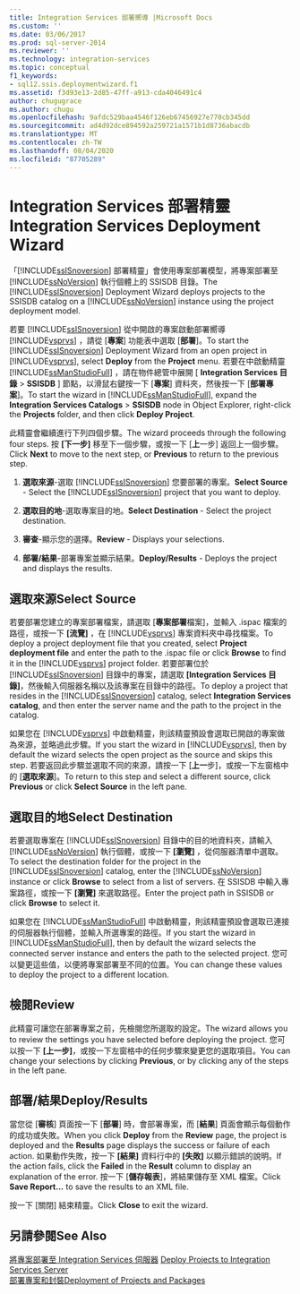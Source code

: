 ```yaml
---
title: Integration Services 部署嚮導 |Microsoft Docs
ms.custom: ''
ms.date: 03/06/2017
ms.prod: sql-server-2014
ms.reviewer: ''
ms.technology: integration-services
ms.topic: conceptual
f1_keywords:
- sql12.ssis.deploymentwizard.f1
ms.assetid: f3d93e13-2d85-47ff-a913-cda4046491c4
author: chugugrace
ms.author: chugu
ms.openlocfilehash: 9afdc529baa4546f126eb67456927e770cb345dd
ms.sourcegitcommit: ad4d92dce894592a259721a1571b1d8736abacdb
ms.translationtype: MT
ms.contentlocale: zh-TW
ms.lasthandoff: 08/04/2020
ms.locfileid: "87705289"
---
```

# <a name="integration-services-deployment-wizard"></a><span data-ttu-id="c685b-102">Integration Services 部署精靈</span><span class="sxs-lookup"><span data-stu-id="c685b-102">Integration Services Deployment Wizard</span></span>
  <span data-ttu-id="c685b-103">「[!INCLUDE[ssISnoversion](../includes/ssisnoversion-md.md)] 部署精靈」會使用專案部署模型，將專案部署至 [!INCLUDE[ssNoVersion](../includes/ssnoversion-md.md)] 執行個體上的 SSISDB 目錄。</span><span class="sxs-lookup"><span data-stu-id="c685b-103">The [!INCLUDE[ssISnoversion](../includes/ssisnoversion-md.md)] Deployment Wizard deploys projects to the SSISDB catalog on a [!INCLUDE[ssNoVersion](../includes/ssnoversion-md.md)] instance using the project deployment model.</span></span>  
  
 <span data-ttu-id="c685b-104">若要 [!INCLUDE[ssISnoversion](../includes/ssisnoversion-md.md)] 從中開啟的專案啟動部署嚮導 [!INCLUDE[vsprvs](../includes/vsprvs-md.md)] ，請從 [**專案**] 功能表中選取 [**部署**]。</span><span class="sxs-lookup"><span data-stu-id="c685b-104">To start the [!INCLUDE[ssISnoversion](../includes/ssisnoversion-md.md)] Deployment Wizard from an open project in [!INCLUDE[vsprvs](../includes/vsprvs-md.md)], select **Deploy** from the **Project** menu.</span></span> <span data-ttu-id="c685b-105">若要在中啟動精靈 [!INCLUDE[ssManStudioFull](../includes/ssmanstudiofull-md.md)] ，請在物件總管中展開 [ **Integration Services 目錄**  >  **SSISDB** ] 節點，以滑鼠右鍵按一下 [**專案**] 資料夾，然後按一下 [**部署專案**]。</span><span class="sxs-lookup"><span data-stu-id="c685b-105">To start the wizard in [!INCLUDE[ssManStudioFull](../includes/ssmanstudiofull-md.md)], expand the **Integration Services Catalogs** > **SSISDB** node in Object Explorer, right-click the **Projects** folder, and then click **Deploy Project**.</span></span>  
  
 <span data-ttu-id="c685b-106">此精靈會繼續進行下列四個步驟。</span><span class="sxs-lookup"><span data-stu-id="c685b-106">The wizard proceeds through the following four steps.</span></span> <span data-ttu-id="c685b-107">按 **[下一步]** 移至下一個步驟，或按一下 [**上**一步] 返回上一個步驟。</span><span class="sxs-lookup"><span data-stu-id="c685b-107">Click **Next** to move to the next step, or **Previous** to return to the previous step.</span></span>  
  
1.  <span data-ttu-id="c685b-108">**選取來源**-選取 [!INCLUDE[ssISnoversion](../includes/ssisnoversion-md.md)] 您要部署的專案。</span><span class="sxs-lookup"><span data-stu-id="c685b-108">**Select Source** - Select the [!INCLUDE[ssISnoversion](../includes/ssisnoversion-md.md)] project that you want to deploy.</span></span>  
  
2.  <span data-ttu-id="c685b-109">**選取目的地**-選取專案目的地。</span><span class="sxs-lookup"><span data-stu-id="c685b-109">**Select Destination** - Select the project destination.</span></span>  
  
3.  <span data-ttu-id="c685b-110">**審查**-顯示您的選擇。</span><span class="sxs-lookup"><span data-stu-id="c685b-110">**Review** - Displays your selections.</span></span>  
  
4.  <span data-ttu-id="c685b-111">**部署/結果**-部署專案並顯示結果。</span><span class="sxs-lookup"><span data-stu-id="c685b-111">**Deploy/Results** - Deploys the project and displays the results.</span></span>  
  
## <a name="select-source"></a><span data-ttu-id="c685b-112">選取來源</span><span class="sxs-lookup"><span data-stu-id="c685b-112">Select Source</span></span>  
 <span data-ttu-id="c685b-113">若要部署您建立的專案部署檔案，請選取 [**專案部署**檔案]，並輸入 .ispac 檔案的路徑，或按一下 **[流覽]** ，在 [!INCLUDE[vsprvs](../includes/vsprvs-md.md)] 專案資料夾中尋找檔案。</span><span class="sxs-lookup"><span data-stu-id="c685b-113">To deploy a project deployment file that you created, select **Project deployment file** and enter the path to the .ispac file or click **Browse** to find it in the [!INCLUDE[vsprvs](../includes/vsprvs-md.md)] project folder.</span></span> <span data-ttu-id="c685b-114">若要部署位於 [!INCLUDE[ssISnoversion](../includes/ssisnoversion-md.md)] 目錄中的專案，請選取 **[Integration Services 目錄]**，然後輸入伺服器名稱以及該專案在目錄中的路徑。</span><span class="sxs-lookup"><span data-stu-id="c685b-114">To deploy a project that resides in the [!INCLUDE[ssISnoversion](../includes/ssisnoversion-md.md)] catalog, select **Integration Services catalog**, and then enter the server name and the path to the project in the catalog.</span></span>  
  
 <span data-ttu-id="c685b-115">如果您在 [!INCLUDE[vsprvs](../includes/vsprvs-md.md)] 中啟動精靈，則該精靈預設會選取已開啟的專案做為來源，並略過此步驟。</span><span class="sxs-lookup"><span data-stu-id="c685b-115">If you start the wizard in [!INCLUDE[vsprvs](../includes/vsprvs-md.md)], then by default the wizard selects the open project as the source and skips this step.</span></span> <span data-ttu-id="c685b-116">若要返回此步驟並選取不同的來源，請按一下 [**上一**步]，或按一下左窗格中的 [**選取來源**]。</span><span class="sxs-lookup"><span data-stu-id="c685b-116">To return to this step and select a different source, click **Previous** or click **Select Source** in the left pane.</span></span>  
  
## <a name="select-destination"></a><span data-ttu-id="c685b-117">選取目的地</span><span class="sxs-lookup"><span data-stu-id="c685b-117">Select Destination</span></span>  
 <span data-ttu-id="c685b-118">若要選取專案在 [!INCLUDE[ssISnoversion](../includes/ssisnoversion-md.md)] 目錄中的目的地資料夾，請輸入 [!INCLUDE[ssNoVersion](../includes/ssnoversion-md.md)] 執行個體，或按一下 **[瀏覽]** ，從伺服器清單中選取。</span><span class="sxs-lookup"><span data-stu-id="c685b-118">To select the destination folder for the project in the [!INCLUDE[ssISnoversion](../includes/ssisnoversion-md.md)] catalog, enter the [!INCLUDE[ssNoVersion](../includes/ssnoversion-md.md)] instance or click **Browse** to select from a list of servers.</span></span> <span data-ttu-id="c685b-119">在 SSISDB 中輸入專案路徑，或按一下 **[瀏覽]** 來選取路徑。</span><span class="sxs-lookup"><span data-stu-id="c685b-119">Enter the project path in SSISDB or click **Browse** to select it.</span></span>  
  
 <span data-ttu-id="c685b-120">如果您在 [!INCLUDE[ssManStudioFull](../includes/ssmanstudiofull-md.md)] 中啟動精靈，則該精靈預設會選取已連接的伺服器執行個體，並輸入所選專案的路徑。</span><span class="sxs-lookup"><span data-stu-id="c685b-120">If you start the wizard in [!INCLUDE[ssManStudioFull](../includes/ssmanstudiofull-md.md)], then by default the wizard selects the connected server instance and enters the path to the selected project.</span></span> <span data-ttu-id="c685b-121">您可以變更這些值，以便將專案部署至不同的位置。</span><span class="sxs-lookup"><span data-stu-id="c685b-121">You can change these values to deploy the project to a different location.</span></span>  
  
## <a name="review"></a><span data-ttu-id="c685b-122">檢閱</span><span class="sxs-lookup"><span data-stu-id="c685b-122">Review</span></span>  
 <span data-ttu-id="c685b-123">此精靈可讓您在部署專案之前，先檢閱您所選取的設定。</span><span class="sxs-lookup"><span data-stu-id="c685b-123">The wizard allows you to review the settings you have selected before deploying the project.</span></span> <span data-ttu-id="c685b-124">您可以按一下 **[上一步]**，或按一下左窗格中的任何步驟來變更您的選取項目。</span><span class="sxs-lookup"><span data-stu-id="c685b-124">You can change your selections by clicking **Previous**, or by clicking any of the steps in the left pane.</span></span>  
  
## <a name="deployresults"></a><span data-ttu-id="c685b-125">部署/結果</span><span class="sxs-lookup"><span data-stu-id="c685b-125">Deploy/Results</span></span>  
 <span data-ttu-id="c685b-126">當您從 [**審核**] 頁面按一下 [**部署**] 時，會部署專案，而 [**結果**] 頁面會顯示每個動作的成功或失敗。</span><span class="sxs-lookup"><span data-stu-id="c685b-126">When you click **Deploy** from the **Review** page, the project is deployed and the **Results** page displays the success or failure of each action.</span></span> <span data-ttu-id="c685b-127">如果動作失敗，按一下 **[結果]** 資料行中的 **[失敗]** 以顯示錯誤的說明。</span><span class="sxs-lookup"><span data-stu-id="c685b-127">If the action fails, click the **Failed** in the **Result** column to display an explanation of the error.</span></span> <span data-ttu-id="c685b-128">按一下 [**儲存報表**]，將結果儲存至 XML 檔案。</span><span class="sxs-lookup"><span data-stu-id="c685b-128">Click **Save Report...** to save the results to an XML file.</span></span>  
  
 <span data-ttu-id="c685b-129">按一下 [關閉] 結束精靈。</span><span class="sxs-lookup"><span data-stu-id="c685b-129">Click **Close** to exit the wizard.</span></span>  
  
## <a name="see-also"></a><span data-ttu-id="c685b-130">另請參閱</span><span class="sxs-lookup"><span data-stu-id="c685b-130">See Also</span></span>  
 <span data-ttu-id="c685b-131">[將專案部署至 Integration Services 伺服器](../../2014/integration-services/deploy-projects-to-integration-services-server.md) </span><span class="sxs-lookup"><span data-stu-id="c685b-131">[Deploy Projects to Integration Services Server](../../2014/integration-services/deploy-projects-to-integration-services-server.md) </span></span>  
 [<span data-ttu-id="c685b-132">部署專案和封裝</span><span class="sxs-lookup"><span data-stu-id="c685b-132">Deployment of Projects and Packages</span></span>](packages/deploy-integration-services-ssis-projects-and-packages.md)  
  
  

